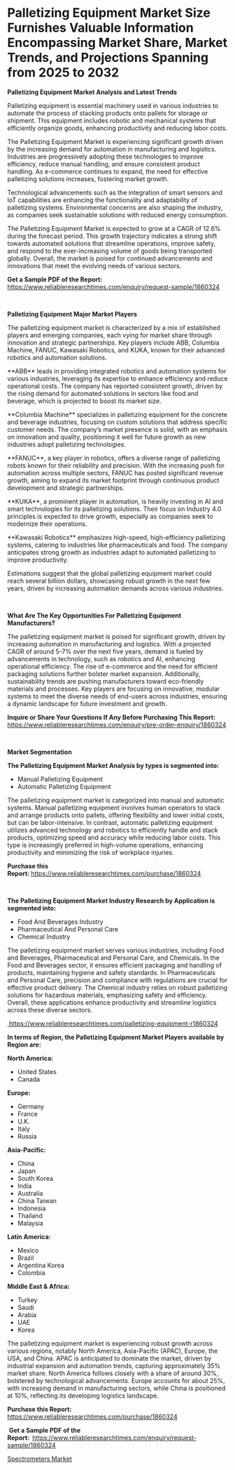 <p><h1>Palletizing Equipment Market Size Furnishes Valuable Information Encompassing Market Share, Market Trends, and Projections Spanning from 2025 to 2032</h1></p><p><strong>Palletizing Equipment Market Analysis and Latest Trends</strong></p>
<p><p>Palletizing equipment is essential machinery used in various industries to automate the process of stacking products onto pallets for storage or shipment. This equipment includes robotic and mechanical systems that efficiently organize goods, enhancing productivity and reducing labor costs.</p><p>The Palletizing Equipment Market is experiencing significant growth driven by the increasing demand for automation in manufacturing and logistics. Industries are progressively adopting these technologies to improve efficiency, reduce manual handling, and ensure consistent product handling. As e-commerce continues to expand, the need for effective palletizing solutions increases, fostering market growth. </p><p>Technological advancements such as the integration of smart sensors and IoT capabilities are enhancing the functionality and adaptability of palletizing systems. Environmental concerns are also shaping the industry, as companies seek sustainable solutions with reduced energy consumption.</p><p>The Palletizing Equipment Market is expected to grow at a CAGR of 12.6% during the forecast period. This growth trajectory indicates a strong shift towards automated solutions that streamline operations, improve safety, and respond to the ever-increasing volume of goods being transported globally. Overall, the market is poised for continued advancements and innovations that meet the evolving needs of various sectors.</p></p>
<p><strong>Get a Sample PDF of the Report:&nbsp;</strong> <a href="https://www.reliableresearchtimes.com/enquiry/request-sample/1860324?utm_campaign=2989&utm_medium=2&utm_source=Github&utm_content=ia&utm_term=11042025&utm_id=palletizing-equipment">https://www.reliableresearchtimes.com/enquiry/request-sample/1860324</a></p>
<p>&nbsp;</p>
<p><strong>Palletizing Equipment Major Market Players</strong></p>
<p><p>The palletizing equipment market is characterized by a mix of established players and emerging companies, each vying for market share through innovation and strategic partnerships. Key players include ABB, Columbia Machine, FANUC, Kawasaki Robotics, and KUKA, known for their advanced robotics and automation solutions.</p><p>**ABB** leads in providing integrated robotics and automation systems for various industries, leveraging its expertise to enhance efficiency and reduce operational costs. The company has reported consistent growth, driven by the rising demand for automated solutions in sectors like food and beverage, which is projected to boost its market size.</p><p>**Columbia Machine** specializes in palletizing equipment for the concrete and beverage industries, focusing on custom solutions that address specific customer needs. The company’s market presence is solid, with an emphasis on innovation and quality, positioning it well for future growth as new industries adopt palletizing technologies.</p><p>**FANUC**, a key player in robotics, offers a diverse range of palletizing robots known for their reliability and precision. With the increasing push for automation across multiple sectors, FANUC has posted significant revenue growth, aiming to expand its market footprint through continuous product development and strategic partnerships.</p><p>**KUKA**, a prominent player in automation, is heavily investing in AI and smart technologies for its palletizing solutions. Their focus on Industry 4.0 principles is expected to drive growth, especially as companies seek to modernize their operations.</p><p>**Kawasaki Robotics** emphasizes high-speed, high-efficiency palletizing systems, catering to industries like pharmaceuticals and food. The company anticipates strong growth as industries adapt to automated palletizing to improve productivity.</p><p>Estimations suggest that the global palletizing equipment market could reach several billion dollars, showcasing robust growth in the next few years, driven by increasing automation demands across various industries.</p></p>
<p>&nbsp;</p>
<p><strong>What Are The Key Opportunities For Palletizing Equipment Manufacturers?</strong></p>
<p><p>The palletizing equipment market is poised for significant growth, driven by increasing automation in manufacturing and logistics. With a projected CAGR of around 5-7% over the next five years, demand is fueled by advancements in technology, such as robotics and AI, enhancing operational efficiency. The rise of e-commerce and the need for efficient packaging solutions further bolster market expansion. Additionally, sustainability trends are pushing manufacturers toward eco-friendly materials and processes. Key players are focusing on innovative, modular systems to meet the diverse needs of end-users across industries, ensuring a dynamic landscape for future investment and growth.</p></p>
<p><strong>Inquire or Share Your Questions If Any Before Purchasing This Report:</strong> <a href="https://www.reliableresearchtimes.com/enquiry/pre-order-enquiry/1860324?utm_campaign=2989&utm_medium=2&utm_source=Github&utm_content=ia&utm_term=11042025&utm_id=palletizing-equipment">https://www.reliableresearchtimes.com/enquiry/pre-order-enquiry/1860324</a></p>
<p>&nbsp;</p>
<p><strong>Market Segmentation</strong></p>
<p><strong>The Palletizing Equipment Market Analysis by types is segmented into:</strong></p>
<p><ul><li>Manual Palletizing Equipment</li><li>Automatic Palletizing Equipment</li></ul></p>
<p><p>The palletizing equipment market is categorized into manual and automatic systems. Manual palletizing equipment involves human operators to stack and arrange products onto pallets, offering flexibility and lower initial costs, but can be labor-intensive. In contrast, automatic palletizing equipment utilizes advanced technology and robotics to efficiently handle and stack products, optimizing speed and accuracy while reducing labor costs. This type is increasingly preferred in high-volume operations, enhancing productivity and minimizing the risk of workplace injuries.</p></p>
<p><strong>Purchase this Report:&nbsp;</strong><a href="https://www.reliableresearchtimes.com/purchase/1860324?utm_campaign=2989&utm_medium=2&utm_source=Github&utm_content=ia&utm_term=11042025&utm_id=palletizing-equipment">https://www.reliableresearchtimes.com/purchase/1860324</a></p>
<p>&nbsp;</p>
<p><strong>The Palletizing Equipment Market Industry Research by Application is segmented into:</strong></p>
<p><ul><li>Food And Beverages Industry</li><li>Pharmaceutical And Personal Care</li><li>Chemical Industry</li></ul></p>
<p><p>The palletizing equipment market serves various industries, including Food and Beverages, Pharmaceutical and Personal Care, and Chemicals. In the Food and Beverages sector, it ensures efficient packaging and handling of products, maintaining hygiene and safety standards. In Pharmaceuticals and Personal Care, precision and compliance with regulations are crucial for effective product delivery. The Chemical industry relies on robust palletizing solutions for hazardous materials, emphasizing safety and efficiency. Overall, these applications enhance productivity and streamline logistics across these diverse sectors.</p></p>
<p><a href="https://www.reliableresearchtimes.com/palletizing-equipment-r1860324?utm_campaign=2989&utm_medium=2&utm_source=Github&utm_content=ia&utm_term=11042025&utm_id=palletizing-equipment">&nbsp;https://www.reliableresearchtimes.com/palletizing-equipment-r1860324</a></p>
<p><strong>In terms of Region, the Palletizing Equipment Market Players available by Region are:</strong></p>
<p>
    <p> <strong> North America: </strong>
        <ul>
            <li>United States</li>
            <li>Canada</li>
        </ul>
        </p> 
    <p> <strong> Europe: </strong>
        <ul>
            <li>Germany</li>
            <li>France</li>
            <li>U.K.</li>
            <li>Italy</li>
            <li>Russia</li>
        </ul>
        </p> 
    <p> <strong> Asia-Pacific: </strong>
        <ul>
            <li>China</li>
            <li>Japan</li>
            <li>South Korea</li>
            <li>India</li>
            <li>Australia</li>
            <li>China Taiwan</li>
            <li>Indonesia</li>
            <li>Thailand</li>
            <li>Malaysia</li>
        </ul>
        </p> 
    <p> <strong> Latin America: </strong>
        <ul>
            <li>Mexico</li>
            <li>Brazil</li>
            <li>Argentina Korea</li>
            <li>Colombia</li>
        </ul>
        </p> 
    <p> <strong> Middle East & Africa: </strong>
        <ul>
            <li>Turkey</li>
            <li>Saudi</li>
            <li>Arabia</li>
            <li>UAE</li>
            <li>Korea</li>
        </ul>
    </p>
    </p>
<p><p>The palletizing equipment market is experiencing robust growth across various regions, notably North America, Asia-Pacific (APAC), Europe, the USA, and China. APAC is anticipated to dominate the market, driven by industrial expansion and automation trends, capturing approximately 35% market share. North America follows closely with a share of around 30%, bolstered by technological advancements. Europe accounts for about 25%, with increasing demand in manufacturing sectors, while China is positioned at 10%, reflecting its developing logistics landscape.</p></p>
<p><strong>Purchase this Report: </strong><a href="https://www.reliableresearchtimes.com/purchase/1860324?utm_campaign=2989&utm_medium=2&utm_source=Github&utm_content=ia&utm_term=11042025&utm_id=palletizing-equipment">https://www.reliableresearchtimes.com/purchase/1860324</a></p>
<p>&nbsp;<strong>Get a Sample PDF of the Report:&nbsp;&nbsp;</strong><a href="https://www.reliableresearchtimes.com/enquiry/request-sample/1860324?utm_campaign=2989&utm_medium=2&utm_source=Github&utm_content=ia&utm_term=11042025&utm_id=palletizing-equipment">https://www.reliableresearchtimes.com/enquiry/request-sample/1860324</a></p>
<p><strong></strong></p>
<p><p><a href="https://github.com/oeungcolesh0/Market-Research-Report-List-1/blob/main/spectrometers-market.md?utm_campaign=2989&utm_medium=2&utm_source=Github&utm_content=ia&utm_term=11042025&utm_id=palletizing-equipment">Spectrometers Market</a></p></p>